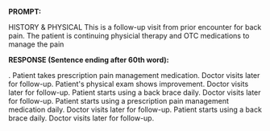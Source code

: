 **PROMPT:**

HISTORY & PHYSICAL This is a follow-up visit from prior encounter for back pain. The patient is continuing physicial therapy and OTC medications to manage the pain

**RESPONSE (Sentence ending after 60th word):**

.  Patient takes prescription pain management medication. Doctor visits later for follow-up. Patient's physical exam shows improvement. Doctor visits later for follow-up. Patient starts using a back brace daily. Doctor visits later for follow-up. Patient starts using a prescription pain management medication daily. Doctor visits later for follow-up. Patient starts using a back brace daily. Doctor visits later for follow-up. 